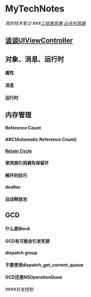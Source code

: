 # MyTechNotes
*我的技术笔记*
###[*工欲善其事,必先利其器*](https://github.com/SamingZhong/MyTechNotes/blob/master/MDs/Tools/Tools.md)

## [谈谈UIViewController](https://github.com/SamingZhong/MyTechNotes/blob/master/MDs/UIViewController/UIViewController.md)

## 对象、消息、运行时
#### 属性
#### 消息
#### 运行时

## 内存管理
#### Reference Count
#### ARC(Automatic Reference Count)
#### [Retain Cycle](https://github.com/SamingZhong/MyTechNotes/blob/master/MDs/MemoryManage/RetainCycle.md)
#### 使用弱引用避免保留环
#### 解环的技巧
#### dealloc
#### 自动释放池

## GCD
#### 什么是Block
#### GCD有可能会引发死锁
#### dispatch group
#### 不要使用dispatch_get_current_queue
#### GCD还是NSOperationQuue

####并发控制
